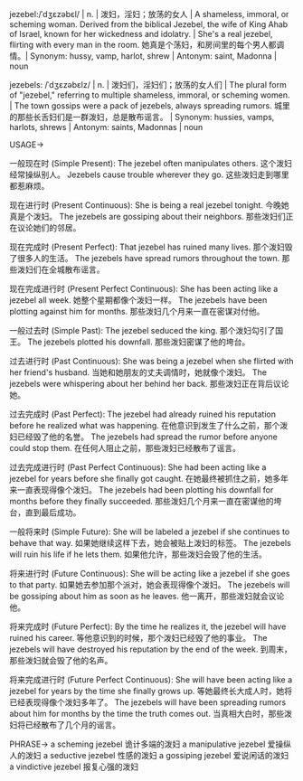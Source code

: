 jezebel:/ˈdʒɛzəbɛl/ | n. | 泼妇，淫妇；放荡的女人 | A shameless, immoral, or scheming woman.  Derived from the biblical Jezebel, the wife of King Ahab of Israel, known for her wickedness and idolatry. |  She's a real jezebel, flirting with every man in the room. 她真是个荡妇，和房间里的每个男人都调情。| Synonym:  hussy, vamp, harlot, shrew | Antonym: saint, Madonna | noun


jezebels: /ˈdʒɛzəbɛlz/ | n. | 泼妇们，淫妇们；放荡的女人们 | The plural form of "jezebel," referring to multiple shameless, immoral, or scheming women. |  The town gossips were a pack of jezebels, always spreading rumors. 城里的那些长舌妇们是一群泼妇，总是散布谣言。 | Synonym: hussies, vamps, harlots, shrews | Antonym: saints, Madonnas | noun


USAGE->

一般现在时 (Simple Present):
The jezebel often manipulates others.  这个泼妇经常操纵别人。
Jezebels cause trouble wherever they go.  这些泼妇走到哪里都惹麻烦。

现在进行时 (Present Continuous):
She is being a real jezebel tonight. 今晚她真是个泼妇。
The jezebels are gossiping about their neighbors. 那些泼妇们正在议论她们的邻居。

现在完成时 (Present Perfect):
That jezebel has ruined many lives.  那个泼妇毁了很多人的生活。
The jezebels have spread rumors throughout the town.  那些泼妇们在全城散布谣言。

现在完成进行时 (Present Perfect Continuous):
She has been acting like a jezebel all week. 她整个星期都像个泼妇一样。
The jezebels have been plotting against him for months.  那些泼妇几个月来一直在密谋对付他。


一般过去时 (Simple Past):
The jezebel seduced the king.  那个泼妇勾引了国王。
The jezebels plotted his downfall.  那些泼妇密谋了他的垮台。

过去进行时 (Past Continuous):
She was being a jezebel when she flirted with her friend's husband.  当她和她朋友的丈夫调情时，她就像个泼妇。
The jezebels were whispering about her behind her back. 那些泼妇正在背后议论她。

过去完成时 (Past Perfect):
The jezebel had already ruined his reputation before he realized what was happening.  在他意识到发生了什么之前，那个泼妇已经毁了他的名誉。
The jezebels had spread the rumor before anyone could stop them.  在任何人阻止之前，那些泼妇已经散布了谣言。

过去完成进行时 (Past Perfect Continuous):
She had been acting like a jezebel for years before she finally got caught.  在她最终被抓住之前，她多年来一直表现得像个泼妇。
The jezebels had been plotting his downfall for months before they finally succeeded.  那些泼妇几个月来一直在密谋他的垮台，直到最后成功。


一般将来时 (Simple Future):
She will be labeled a jezebel if she continues to behave that way.  如果她继续这样下去，她会被贴上泼妇的标签。
The jezebels will ruin his life if he lets them.  如果他允许，那些泼妇会毁了他的生活。

将来进行时 (Future Continuous):
She will be acting like a jezebel if she goes to that party.  如果她去参加那个派对，她会表现得像个泼妇。
The jezebels will be gossiping about him as soon as he leaves.  他一离开，那些泼妇就会议论他。

将来完成时 (Future Perfect):
By the time he realizes it, the jezebel will have ruined his career.  等他意识到的时候，那个泼妇已经毁了他的事业。
The jezebels will have destroyed his reputation by the end of the week.  到周末，那些泼妇就会毁了他的名声。

将来完成进行时 (Future Perfect Continuous):
She will have been acting like a jezebel for years by the time she finally grows up.  等她最终长大成人时，她将已经表现得像个泼妇多年了。
The jezebels will have been spreading rumors about him for months by the time the truth comes out.  当真相大白时，那些泼妇将已经散布了几个月的谣言。


PHRASE->
a scheming jezebel  诡计多端的泼妇
a manipulative jezebel  爱操纵人的泼妇
a seductive jezebel  性感的泼妇
a gossiping jezebel  爱说闲话的泼妇
a vindictive jezebel  报复心强的泼妇
